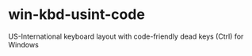 # win-kbd-usint-code
US-International keyboard layout with code-friendly dead keys (Ctrl) for Windows

